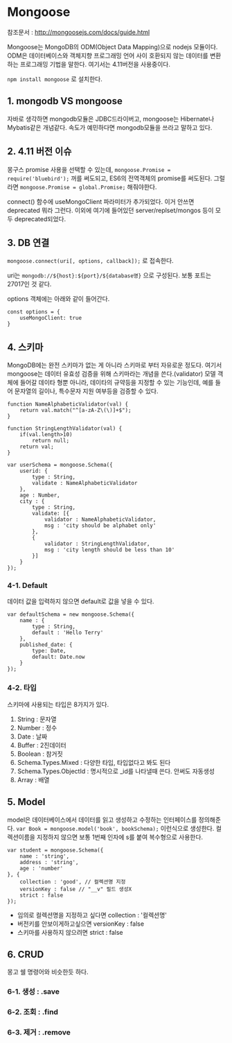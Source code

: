# Mongoose

참조문서 : http://mongoosejs.com/docs/guide.html

Mongoose는 MongoDB의 ODM(Object Data Mapping)으로 nodejs 모듈이다. ODM은 데이터베이스와 객체지향 프로그래밍 언어 사이 호환되지 않는 데이터를 변환하는 프로그래밍 기법을 말한다. 여기서는 4.11버전을 사용중이다.

`npm install mongoose` 로 설치한다.

## 1. mongodb VS mongoose
자바로 생각하면 mongodb모듈은 JDBC드라이버고, mongoose는 Hibernate나 Mybatis같은 개념같다. 속도가 예민하다면 mongodb모듈을 쓰라고 말하고 있다.

## 2. 4.11 버전 이슈
몽구스 promise 사용을 선택할 수 있는데, `mongoose.Promise = require('bluebird');` 꺼를 써도되고, ES6의 전역객체의 promise를 써도된다. 그럴라면 `mongoose.Promise = global.Promise;` 해줘야한다.

connect() 함수에 useMongoClient 파라미터가 추가되었다. 이거 안쓰면 deprecated 뭐라 그런다. 이외에 여기에 들어있던 server/replset/mongos 등이 모두 deprecated되었다.

## 3. DB 연결
`mongoose.connect(uri[, options, callback]);` 로 접속한다.

uri는 `mongodb://${host}:${port}/${database명}` 으로 구성된다. 보통 포트는 27017인 것 같다.

options 객체에는 아래와 같이 들어간다.

	const options = {
		useMongoClient: true
	}

## 4. 스키마
MongoDB에는 완전 스키마가 없는 게 아니라 스키마로 부터 자유로운 정도다. 여기서 mongoose는 데이터 유효성 검증을 위해 스키마라는 개념을 쓴다.(validator) 모델 객체에 들어갈 데이타 형뿐 아니라, 데이타의 규약등을 지정할 수 있는 기능인데, 예를 들어 문자열의 길이나, 특수문자 지원 여부등을 검증할 수 있다.

	function NameAlphabeticValidator(val) {
	    return val.match("^[a-zA-Z\(\)]+$");
	}
	
	function StringLengthValidator(val) {
	    if(val.length>10)
			return null;
	    return val;
	}

	var userSchema = mongoose.Schema({
		userid: {
			type : String,
			validate : NameAlphabeticValidator
		},
		age : Number,
		city : {
			type : String,
			validate: [{
				validator : NameAlphabeticValidator,
				msg : 'city should be alphabet only'
			},
			{
				validator : StringLengthValidator,
				msg : 'city length should be less than 10'
			}]
		}
	});

### 4-1. Default
데이터 값을 입력하지 않으면 default로 값을 넣을 수 있다.

	var defaultSchema = new mongoose.Schema({
		name : {
			type : String,
			default : 'Hello Terry'
		},
		published_date: {
			type: Date,
			default: Date.now
		}
	});

### 4-2. 타입
스키마에 사용되는 타입은 8가지가 있다.

1. String : 문자열
2. Number : 정수
3. Date : 날짜
4. Buffer : 2진데이터
5. Boolean : 참거짓
6. Schema.Types.Mixed : 다양한 타입, 타입없다고 봐도 된다
7. Schema.Types.ObjectId : 명시적으로 _id를 나타낼때 쓴다. 안써도 자동생성
8. Array : 배열

## 5. Model
model은 데이터베이스에서 데이터를 읽고 생성하고 수정하는 인터페이스를 정의해준다. `var Book = mongoose.model('book', bookSchema);` 이런식으로 생성한다. 컬렉션이름을 지정하지 않으면 보통 1번째 인자에 s를 붙여 복수형으로 사용한다.

	var student = mongoose.Schema({
	    name : 'string',
	    address : 'string',
	    age : 'number'
	}, {
	    collection : 'good', // 컬렉션명 지정
	    versionKey : false // "__v" 필드 생성X
		strict : false
	});

* 임의로 컬렉션명을 지정하고 싶다면 collection : '컬렉션명'
* 버전키를 안보이게하고싶으면 versionKey : false
* 스키마를 사용하지 않으려면 strict : false

## 6. CRUD
몽고 쉘 명령어와 비슷한듯 하다.

### 6-1. 생성 : .save
### 6-2. 조회 : .find
### 6-3. 제거 : .remove